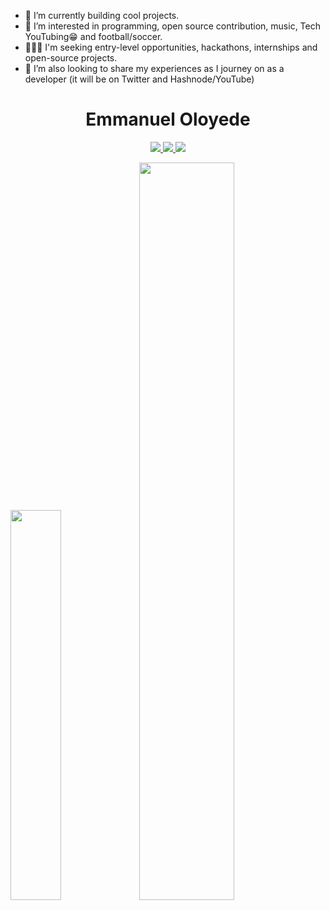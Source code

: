 - 🌱 I’m currently building cool projects.
- 👀 I’m interested in programming, open source contribution, music, Tech YouTubing😁 and football/soccer.
- 👨🏽‍💻 I'm seeking entry-level opportunities, hackathons, internships and open-source projects.
- 💞️ I’m also looking to share my experiences as I journey on as a developer (it will be on Twitter and Hashnode/YouTube)

<h1 align="center" > Emmanuel Oloyede </h1>
<p align="center">

  <a href="https://twitter.com/iTechEmmy" target="_blank">
    <img src="https://img.shields.io/badge/twitter-%231DA1F2.svg?&style=for-the-badge&logo=twitter&logoColor=white" />
  </a>
  
  <a href="https://www.linkedin.com/in/oloyede-emmanuel/" target="_blank">
    <img src="https://img.shields.io/badge/linkedin-%230077B5.svg?&style=for-the-badge&logo=linkedin&logoColor=white" />
  </a>
  
   <a href="https://www.youtube.com/@techemmy" target="_blank">
    <img src="https://img.shields.io/badge/YouTube-%23FF0000.svg?style=for-the-badge&logo=YouTube&logoColor=white" />
  </a>
</p>
<p>
  <img width="40%" src="https://stats.quine.sh/techemmy/github?theme=light)](https://quine.sh?utm_source=widgets&utm_campaign=techemmy"/>
  <img width="55%" src="https://stats.quine.sh/techemmy/languages-over-time?theme=dark)](https://quine.sh?utm_source=widgets&utm_campaign=techemmy" />
</p>

<!---
techemmy/techemmy is a ✨ special ✨ repository because its `README.md` (this file) appears on your GitHub profile.
You can click the Preview link to take a look at your changes.
--->
